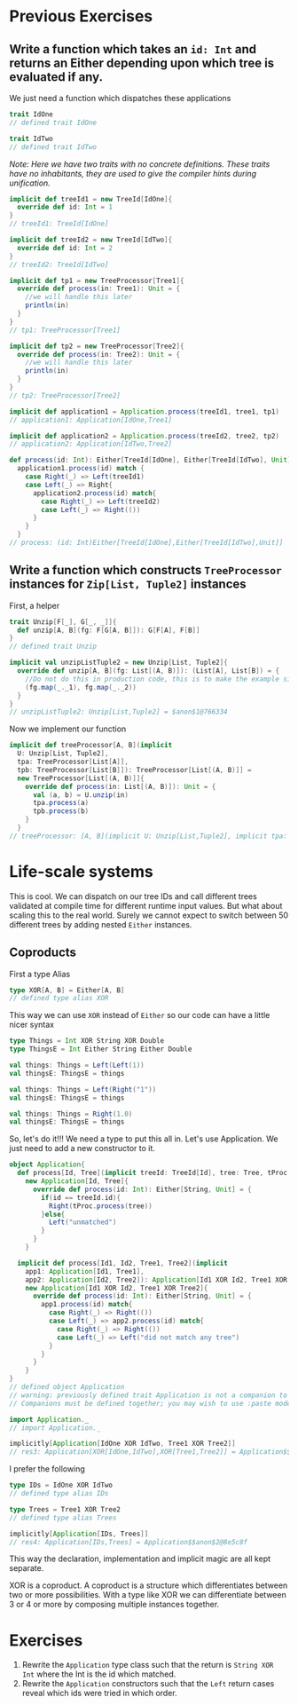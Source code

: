 


# Previous Exercises
## Write a function which takes an `id: Int` and returns an Either depending upon which tree is evaluated if any.
We just need a function which dispatches these applications
```scala
trait IdOne
// defined trait IdOne

trait IdTwo
// defined trait IdTwo
```
_Note: Here we have two traits with no concrete definitions. These traits have no inhabitants, they are used to give the compiler hints during unification._
```scala
implicit def treeId1 = new TreeId[IdOne]{
  override def id: Int = 1
}
// treeId1: TreeId[IdOne]

implicit def treeId2 = new TreeId[IdTwo]{
  override def id: Int = 2
}
// treeId2: TreeId[IdTwo]

implicit def tp1 = new TreeProcessor[Tree1]{
  override def process(in: Tree1): Unit = {
    //we will handle this later
    println(in)
  }
}
// tp1: TreeProcessor[Tree1]

implicit def tp2 = new TreeProcessor[Tree2]{
  override def process(in: Tree2): Unit = {
    //we will handle this later
    println(in)
  }
}
// tp2: TreeProcessor[Tree2]

implicit def application1 = Application.process(treeId1, tree1, tp1)
// application1: Application[IdOne,Tree1]

implicit def application2 = Application.process(treeId2, tree2, tp2)
// application2: Application[IdTwo,Tree2]

def process(id: Int): Either[TreeId[IdOne], Either[TreeId[IdTwo], Unit]] =
  application1.process(id) match {
    case Right(_) => Left(treeId1)
    case Left(_) => Right{
      application2.process(id) match{
        case Right(_) => Left(treeId2)
        case Left(_) => Right(())
      }
    }
  }
// process: (id: Int)Either[TreeId[IdOne],Either[TreeId[IdTwo],Unit]]
```

## Write a function which constructs `TreeProcessor` instances for `Zip[List, Tuple2]` instances
First, a helper
```scala
trait Unzip[F[_], G[_, _]]{
  def unzip[A, B](fg: F[G[A, B]]): G[F[A], F[B]]
}
// defined trait Unzip

implicit val unzipListTuple2 = new Unzip[List, Tuple2]{
  override def unzip[A, B](fg: List[(A, B)]): (List[A], List[B]) = {
    //Do not do this in production code, this is to make the example simpler
    (fg.map(_._1), fg.map(_._2))
  }
}
// unzipListTuple2: Unzip[List,Tuple2] = $anon$1@766334
```

Now we implement our function
```scala
implicit def treeProcessor[A, B](implicit
  U: Unzip[List, Tuple2],
  tpa: TreeProcessor[List[A]],
  tpb: TreeProcessor[List[B]]): TreeProcessor[List[(A, B)]] =
  new TreeProcessor[List[(A, B)]]{
    override def process(in: List[(A, B)]): Unit = {
      val (a, b) = U.unzip(in)
      tpa.process(a)
      tpb.process(b)
    }
  }
// treeProcessor: [A, B](implicit U: Unzip[List,Tuple2], implicit tpa: TreeProcessor[List[A]], implicit tpb: TreeProcessor[List[B]])TreeProcessor[List[(A, B)]]
```

# Life-scale systems
This is cool. We can dispatch on our tree IDs and call different trees validated at compile time for different runtime input values. But what about scaling this to the real world. Surely we cannot expect to switch between 50 different trees by adding nested `Either` instances.

## Coproducts
First a type Alias
```scala
type XOR[A, B] = Either[A, B]
// defined type alias XOR
```
This way we can use `XOR` instead of `Either` so our code can have a little nicer syntax
```scala
type Things = Int XOR String XOR Double
type ThingsE = Int Either String Either Double

val things: Things = Left(Left(1))
val thingsE: ThingsE = things

val things: Things = Left(Right("1"))
val thingsE: ThingsE = things

val things: Things = Right(1.0)
val thingsE: ThingsE = things
```
So, let's do it!!! We need a type to put this all in. Let's use Application. We just need to add a new constructor to it.
```scala
object Application{
  def process[Id, Tree](implicit treeId: TreeId[Id], tree: Tree, tProc: TreeProcessor[Tree]): Application[Id, Tree] =
    new Application[Id, Tree]{
      override def process(id: Int): Either[String, Unit] = {
        if(id == treeId.id){
          Right(tProc.process(tree))
        }else{
          Left("unmatched")
        }
      }
    }

  implicit def process[Id1, Id2, Tree1, Tree2](implicit
    app1: Application[Id1, Tree1],
    app2: Application[Id2, Tree2]): Application[Id1 XOR Id2, Tree1 XOR Tree2] =
    new Application[Id1 XOR Id2, Tree1 XOR Tree2]{
      override def process(id: Int): Either[String, Unit] = {
        app1.process(id) match{
          case Right(_) => Right(())
          case Left(_) => app2.process(id) match{
            case Right(_) => Right(())
            case Left(_) => Left("did not match any tree")
          }
        }
      }
    }
}
// defined object Application
// warning: previously defined trait Application is not a companion to object Application.
// Companions must be defined together; you may wish to use :paste mode for this.

import Application._
// import Application._

implicitly[Application[IdOne XOR IdTwo, Tree1 XOR Tree2]]
// res3: Application[XOR[IdOne,IdTwo],XOR[Tree1,Tree2]] = Application$$anon$2@19207a8
```
I prefer the following
```scala
type IDs = IdOne XOR IdTwo
// defined type alias IDs

type Trees = Tree1 XOR Tree2
// defined type alias Trees

implicitly[Application[IDs, Trees]]
// res4: Application[IDs,Trees] = Application$$anon$2@8e5c8f
```
This way the declaration, implementation and implicit magic are all kept separate.

XOR is a coproduct. A coproduct is a structure which differentiates between two or more possibilities. With a type like XOR we can differentiate between 3 or 4 or more by composing multiple instances together.

# Exercises
1. Rewrite the `Application` type class such that the return is `String XOR Int` where the Int is the id which matched.
2. Rewrite the `Application` constructors such that the `Left` return cases reveal which ids were tried in which order.

